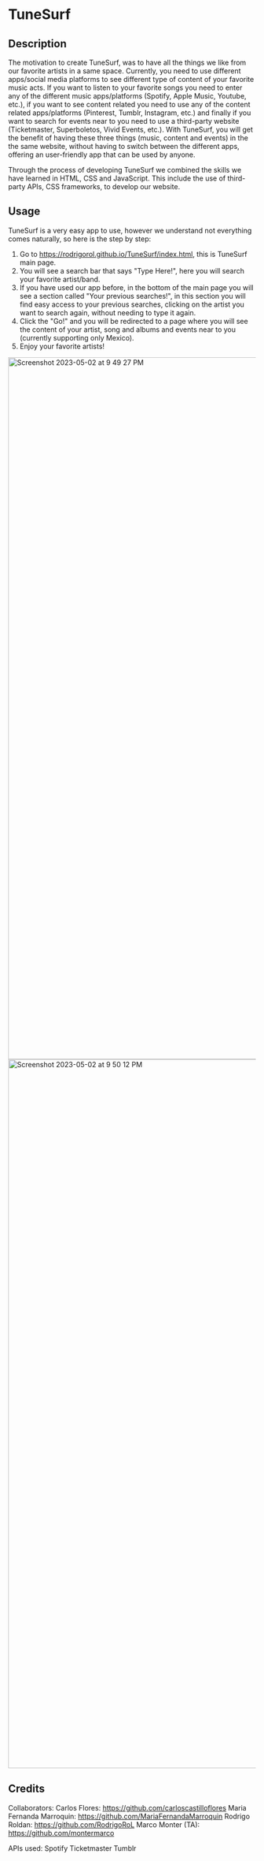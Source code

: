 # TuneSurf

## Description

The motivation to create TuneSurf, was to have all the things we like from our favorite artists in a same space. Currently, you need to use different apps/social media platforms to see different type of content of your favorite music acts. If you want to listen to your favorite songs you need to enter any of the different music apps/platforms (Spotify, Apple Music, Youtube, etc.), if you want to see content related you need to use any of the content related apps/platforms (Pinterest, Tumblr, Instagram, etc.) and finally if you want to search for events near to you need to use a third-party website (Ticketmaster, Superboletos, Vivid Events, etc.). With TuneSurf, you will get the benefit of having these three things (music, content and events) in the the same website, without having to switch between the different apps, offering an user-friendly app that can be used by anyone.

Through the process of developing TuneSurf we combined the skills we have learned in HTML, CSS and JavaScript. This include the use of third-party APIs, CSS frameworks, to develop our website.

## Usage

TuneSurf is a very easy app to use, however we understand not everything comes naturally, so here is the step by step:

1. Go to https://rodrigorol.github.io/TuneSurf/index.html, this is TuneSurf main page.
2. You will see a search bar that says "Type Here!", here you will search your favorite artist/band.
3. If you have used our app before, in the bottom of the main page you will see a section called "Your previous searches!", in this section you will find easy access to your previous searches, clicking on the artist you want to search again, without needing to type it again.
4. Click the "Go!" and you will be redirected to a page where you will see the content of your artist, song and albums and events near to you (currently supporting only Mexico).
5. Enjoy your favorite artists! 

<img width="1425" alt="Screenshot 2023-05-02 at 9 49 27 PM" src="https://user-images.githubusercontent.com/126302497/235829457-b2cac530-9b12-4ac8-bd5d-f6a881615b0c.png">

<img width="1439" alt="Screenshot 2023-05-02 at 9 50 12 PM" src="https://user-images.githubusercontent.com/126302497/235829521-ebb6622d-a404-4a68-aed3-c911d12e1aec.png">

## Credits

Collaborators:
Carlos Flores: https://github.com/carloscastilloflores
Maria Fernanda Marroquin: https://github.com/MariaFernandaMarroquin
Rodrigo Roldan: https://github.com/RodrigoRoL
Marco Monter (TA): https://github.com/montermarco

APIs used:
Spotify
Ticketmaster
Tumblr



